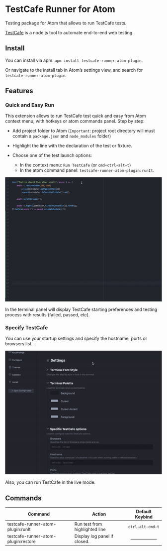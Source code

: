 # TestCafe Runner for Atom

Testing package for Atom that allows to run TestCafe tests.

[TestCafe](https://devexpress.github.io/testcafe/) is a node.js tool to automate end-to-end web testing.

## Install

You can install via apm: `apm install testcafe-runner-atom-plugin`.

Or navigate to the install tab in Atom’s settings view, and search for `testcafe-runner-atom-plugin`.

## Features

### Quick and Easy Run

This extension allows to run TestCafe test quick and easy from Atom context menu, with hotkeys or atom commands panel.
Step by step:

- Add project folder to Atom (`Important`: project root directory will must contain a `package.json` and `node_modules` folder)

- Highlight the line with the declaration of the test or fixture.

- Choose one of the test launch options:

    - In the context menu: `Run TestCafe` (or `cmd+ctrl+alt+t`)
    - In the atom command panel: `testcafe-runner-atom-plugin:runIt`.

![](./resources/testcafe-runIt.gif)

In the terminal panel will display TestCafe starting preferences and testing process with results (failed, passed, etc).

### Specify TestCafe

You can use your startup settings and specify the hostname, ports or browsers list.

![](./resources/testcafe-setup.gif)

Also, you can run TestCafe in the live mode.

## Commands

| Command | Action | Default Keybind |
|---------|--------|:-----------------:|
| testcafe-runner-atom-plugin:runIt | Run test from highlighted line | `ctrl-alt-cmd-t` |
| testcafe-runner-atom-plugin:restore | Display log panel if closed.| –––––––––––– |
